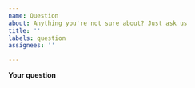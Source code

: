 ```yaml
---
name: Question
about: Anything you're not sure about? Just ask us
title: ''
labels: question
assignees: ''

---
```


**Your question**

